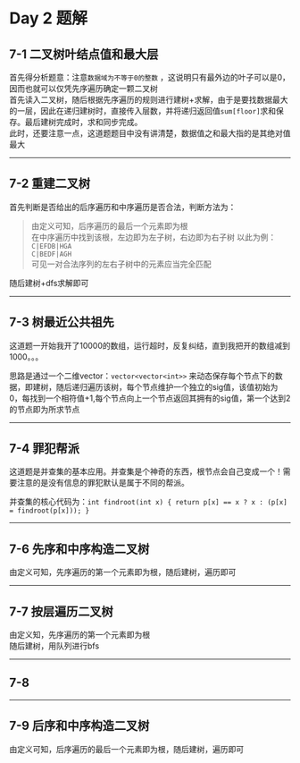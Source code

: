 # Day 2 题解
## 7-1 二叉树叶结点值和最大层 
首先得分析题意：注意`数据域为不等于0的整数`  ，这说明只有最外边的叶子可以是0，因而也就可以仅凭先序遍历确定一颗二叉树  
首先读入二叉树，随后根据先序遍历的规则进行建树+求解，由于是要找数据最大的一层，因此在递归建树时，直接传入层数，并将递归返回值`sum[floor]`求和保存。最后建树完成时，求和同步完成。  
此时，还要注意一点，这道题题目中没有讲清楚，数据值之和最大指的是其绝对值最大  
* * * 
## 7-2 重建二叉树 
首先判断是否给出的后序遍历和中序遍历是否合法，判断方法为：  
>由定义可知，后序遍历的最后一个元素即为根  
>在中序遍历中找到该根，左边即为左子树，右边即为右子树
>以此为例：  
>`C|EFDB|HGA`  
>`C|BEDF|AGH`  
>可见一对合法序列的左右子树中的元素应当完全匹配  

随后建树+dfs求解即可
* * * 
## 7-3 树最近公共祖先 
这道题一开始我开了10000的数组，运行超时，反复纠结，直到我把开的数组减到1000。。。  

思路是通过一个二维vector：`vector<vector<int>>` 来动态保存每个节点下的数据，即建树，随后递归遍历该树，每个节点维护一个独立的sig值，该值初始为0，每找到一个相符值+1,每个节点向上一个节点返回其拥有的sig值，第一个达到2的节点即为所求节点
* * * 
## 7-4 罪犯帮派 
这道题是并查集的基本应用。并查集是个神奇的东西，根节点会自己变成一个！需要注意的是没有信息的罪犯默认是属于不同的帮派。  

并查集的核心代码为：`int findroot(int x) { return p[x] == x ? x : (p[x] = findroot(p[x])); }`  
* * *
## 7-6 先序和中序构造二叉树  
由定义可知，先序遍历的第一个元素即为根，随后建树，遍历即可 
* * *
## 7-7 按层遍历二叉树
由定义知，先序遍历的第一个元素即为根  
随后建树，用队列进行bfs  
* * *
## 7-8 
* * *
## 7-9 后序和中序构造二叉树 
由定义可知，后序遍历的最后一个元素即为根，随后建树，遍历即可 